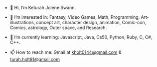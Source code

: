 - 👋 Hi, I’m Keturah Jolene Swann.
  
- 👀 I’m interested in: Fantasy, Video Games, Math, Programming, Art-illustrations, concept art, character design, animation, Comic-con, Comics, astrology, Outer space, and Research.
  
- 🌱 I’m currently learning: Javascript, Java, Cs50, Python, Ruby, C, C#, C++.
  
- 📫 How to reach me: Gmail at kholt0144@gmail.com & turah.holt81@gmail.com
